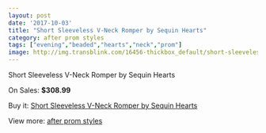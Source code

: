 ```yaml
---
layout: post
date: '2017-10-03'
title: "Short Sleeveless V-Neck Romper by Sequin Hearts"
category: after prom styles
tags: ["evening","beaded","hearts","neck","prom"]
image: http://img.transblink.com/16456-thickbox_default/short-sleeveless-v-neck-romper-by-sequin-hearts.jpg
---
```

Short Sleeveless V-Neck Romper by Sequin Hearts

On Sales: **$308.99**
<a href="https://www.transblink.com/en/after-prom-styles/5203-short-sleeveless-v-neck-romper-by-sequin-hearts.html"><amp-img layout="responsive" width="600" height="600" src="//img.transblink.com/16456-thickbox_default/short-sleeveless-v-neck-romper-by-sequin-hearts.jpg" alt="Short Sleeveless V-Neck Romper by Sequin Hearts 0" /></a>
<a href="https://www.transblink.com/en/after-prom-styles/5203-short-sleeveless-v-neck-romper-by-sequin-hearts.html"><amp-img layout="responsive" width="600" height="600" src="//img.transblink.com/16458-thickbox_default/short-sleeveless-v-neck-romper-by-sequin-hearts.jpg" alt="Short Sleeveless V-Neck Romper by Sequin Hearts 1" /></a>
<a href="https://www.transblink.com/en/after-prom-styles/5203-short-sleeveless-v-neck-romper-by-sequin-hearts.html"><amp-img layout="responsive" width="600" height="600" src="//img.transblink.com/16457-thickbox_default/short-sleeveless-v-neck-romper-by-sequin-hearts.jpg" alt="Short Sleeveless V-Neck Romper by Sequin Hearts 2" /></a>

Buy it: [Short Sleeveless V-Neck Romper by Sequin Hearts](https://www.transblink.com/en/after-prom-styles/5203-short-sleeveless-v-neck-romper-by-sequin-hearts.html "Short Sleeveless V-Neck Romper by Sequin Hearts")

View more: [after prom styles](https://www.transblink.com/en/55-after-prom-styles "after prom styles")